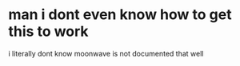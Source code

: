 # man i dont even know how to get this to work
i literally dont know
moonwave is not documented that well